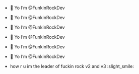 - 👋 Yo I’m @FunkinRockDev
- 👋 Yo I’m @FunkinRockDev
- 👋 Yo I’m @FunkinRockDev
- 👋 Yo I’m @FunkinRockDev
- 👋 Yo I’m @FunkinRockDev
- 👋 Yo I’m @FunkinRockDev

- how r u im the leader of fuckin rock v2 and v3 :slight_smile:


<!---
FunkinRockDev/FunkinRockDev is a ✨ special ✨ repository because its `README.md` (this file) appears on your GitHub profile.
You can click the Preview link to take a look at your changes.
--->
